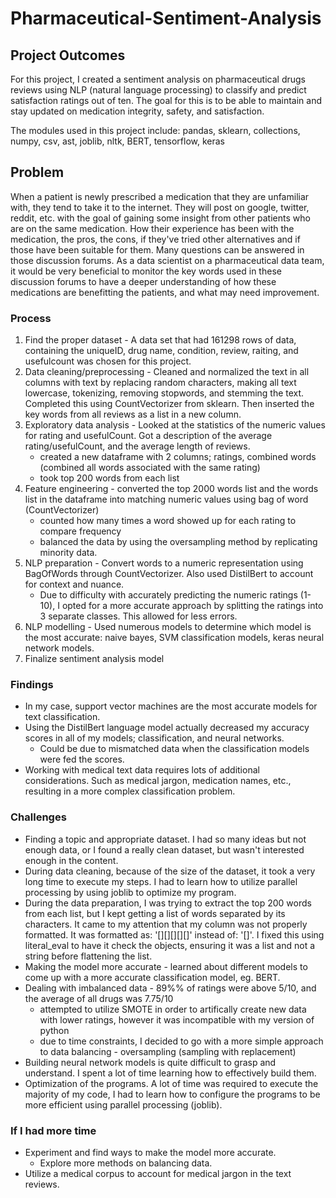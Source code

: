 # Pharmaceutical-Sentiment-Analysis

## Project Outcomes
For this project, I created a sentiment analysis on pharmaceutical drugs reviews using NLP (natural language processing) to classify and predict satisfaction ratings out of ten. The goal for this is to be able to maintain and stay updated on medication integrity, safety, and satisfaction.
 
The modules used in this project include: pandas, sklearn, collections, numpy, csv, ast, joblib, nltk, BERT, tensorflow, keras

## Problem
When a patient is newly prescribed a medication that they are unfamiliar with, they tend to take it to the internet. They will post on google, twitter, reddit, etc. with the goal of gaining some insight from other patients who are on the same medication. How their experience has been with the medication, the pros, the cons, if they've tried other alternatives and if those have been suitable for them. Many questions can be answered in those discussion forums. 
As a data scientist on a pharmaceutical data team, it would be very beneficial to monitor the key words used in these discussion forums to have a deeper understanding of how these medications are benefitting the patients, and what may need improvement. 

### Process
1. Find the proper dataset - A data set that had 161298 rows of data, containing the uniqueID, drug name, condition, review, raiting, and usefulcount was chosen for this project.
2. Data cleaning/preprocessing - Cleaned and normalized the text in all columns with text by replacing random characters, making all text lowercase, tokenizing, removing stopwords, and stemming the text. Completed this using CountVectorizer from sklearn. Then inserted the key words from all reviews as a list in a new column.
3. Exploratory data analysis - Looked at the statistics of the numeric values for rating and usefulCount. Got a description of the average rating/usefulCount, and the average length of reviews.
    - created a new dataframe with 2 columns; ratings, combined words (combined all words associated with the same rating)
    - took top 200 words from each list
4. Feature engineering - converted the top 2000 words list and the words list in the dataframe into matching numeric values using bag of word (CountVectorizer)
    - counted how many times a word showed up for each rating to compare frequency 
    - balanced the data by using the oversampling method by replicating minority data.  
5. NLP preparation - Convert words to a numeric representation using BagOfWords through CountVectorizer. Also used DistilBert to account for context and nuance. 
    - Due to difficulty with accurately predicting the numeric ratings (1-10), I opted for a more accurate approach by splitting the ratings into 3 separate classes. This allowed for less errors. 
6. NLP modelling - Used numerous models to determine which model is the most accurate: naive bayes, SVM classification models, keras neural network models. 
7. Finalize sentiment analysis model 

### Findings
- In my case, support vector machines are the most accurate models for text classification.
- Using the DistilBert language model actually decreased my accuracy scores in all of my models; classification, and neural networks. 
    - Could be due to mismatched data when the classification models were fed the scores. 
- Working with medical text data requires lots of additional considerations. Such as medical jargon, medication names, etc., resulting in a more complex classification problem. 

### Challenges
- Finding a topic and appropriate dataset. I had so many ideas but not enough data, or I found a really clean dataset, but wasn't interested enough in the content.
- During data cleaning, because of the size of the dataset, it took a very long time to execute my steps. I had to learn how to utilize parallel processing by using joblib to optimize my program.
- During the data preparation, I was trying to extract the top 200 words from each list, but I kept getting a list of words separated by its characters. It came to my attention that my column was not properly formatted. It was formatted as: '[][][][][]' instead of: '[]'. I fixed this using literal_eval to have it check the objects, ensuring it was a list and not a string before flattening the list. 
- Making the model more accurate - learned about different models to come up with a more accurate classification model, eg. BERT. 
- Dealing with imbalanced data - 89%% of ratings were above 5/10, and the average of all drugs was 7.75/10
    - attempted to utilize SMOTE in order to artifically create new data with lower ratings, however it was incompatible with my version of python
    - due to time constraints, I decided to go with a more simple approach to data balancing - oversampling (sampling with replacement)
- Building neural network models is quite difficult to grasp and understand. I spent a lot of time learning how to effectively build them. 
- Optimization of the programs. A lot of time was required to execute the majority of my code, I had to learn how to configure the programs to be more efficient using parallel processing (joblib).

### If I had more time 
- Experiment and find ways to make the model more accurate. 
    - Explore more methods on balancing data.
- Utilize a medical corpus to account for medical jargon in the text reviews.